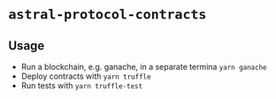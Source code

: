 # `astral-protocol-contracts`

## Usage

- Run a blockchain, e.g. ganache, in a separate termina `yarn ganache`
- Deploy contracts with `yarn truffle`
- Run tests with `yarn truffle-test`
